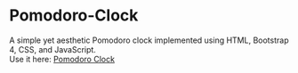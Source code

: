# Pomodoro-Clock
A simple yet aesthetic Pomodoro clock implemented using HTML, Bootstrap 4, CSS, and JavaScript.<br />
Use it here: [Pomodoro Clock](https://pomodoroclock-3p34g8x1a4kjxzg5g6.web.codequotient.com)
